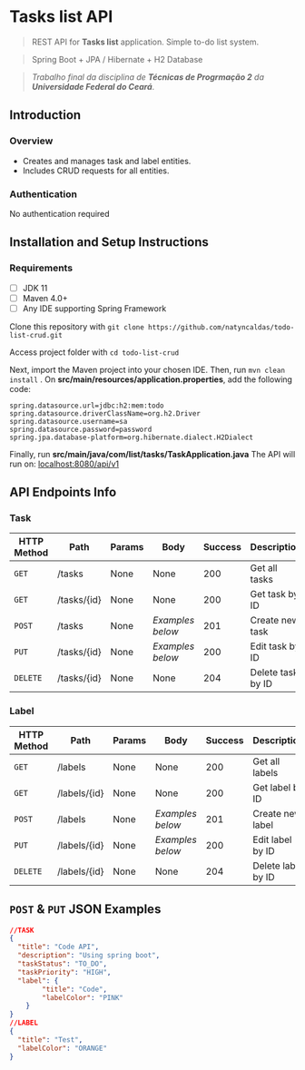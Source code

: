 # Tasks list API

> REST API for **Tasks list** application. Simple to-do list system.

> Spring Boot + JPA / Hibernate + H2 Database

> *Trabalho final da disciplina de **Técnicas de Progrmação 2** da **Universidade Federal do Ceará***.

## Introduction

### Overview

 - Creates and manages task and label entities.
 - Includes CRUD requests for all entities.
  

### Authentication

No authentication required


## Installation and Setup Instructions
### Requirements

 - [ ] JDK 11 
 - [ ] Maven 4.0+
 - [ ] Any IDE supporting Spring Framework

Clone this repository with 
`git clone https://github.com/natyncaldas/todo-list-crud.git`

Access project folder with
`cd todo-list-crud`

Next, import the Maven project into your chosen IDE. Then, run `mvn clean install` . 
On **src/main/resources/application.properties**, add the following code:

```properties
spring.datasource.url=jdbc:h2:mem:todo
spring.datasource.driverClassName=org.h2.Driver
spring.datasource.username=sa
spring.datasource.password=password
spring.jpa.database-platform=org.hibernate.dialect.H2Dialect
```
Finally, run **src/main/java/com/list/tasks/TaskApplication.java**
The API will run on: [localhost:8080/api/v1](https://localhost:8080/api/v1)

## API Endpoints Info

### Task
|HTTP Method| Path | Params | Body | Success | Description
|--|--|--|--|-- | --
| `GET` | /tasks | None | None | 200 | Get all tasks
| `GET` | /tasks/{id} | None | None | 200 | Get task by ID
| `POST` | /tasks | None | *Examples below* | 201 | Create new task
| `PUT` | /tasks/{id} | None | *Examples below* | 200 | Edit task by ID
| `DELETE` | /tasks/{id} | None | None | 204 | Delete task by ID

### Label
|HTTP Method| Path | Params | Body | Success | Description
|--|--|--|--|-- | --
| `GET` | /labels | None | None | 200 | Get all labels
| `GET` | /labels/{id} | None | None | 200 | Get label by ID
| `POST` | /labels | None | *Examples below* | 201 | Create new label
| `PUT` | /labels/{id} | None | *Examples below* | 200 | Edit label by ID
| `DELETE` | /labels/{id} | None | None | 204 | Delete label by ID


## `POST` & `PUT` JSON Examples

```json
//TASK
{
  "title": "Code API",
  "description": "Using spring boot",
  "taskStatus": "TO_DO",
  "taskPriority": "HIGH",
  "label": {
        "title": "Code",
        "labelColor": "PINK"
    }
}
//LABEL 
{
  "title": "Test",
  "labelColor": "ORANGE"
}

```
